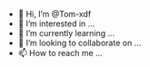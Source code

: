 - 👋 Hi, I’m @Tom-xdf
- 👀 I’m interested in ...
- 🌱 I’m currently learning ...
- 💞️ I’m looking to collaborate on ...
- 📫 How to reach me ...

<!---
Tom-xdf/Tom-xdf is a ✨ special ✨ repository because its `README.md` (this file) appears on your GitHub profile.
You can click the Preview link to take a look at your changes.
--->
